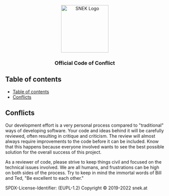 <p align="center">
  <a href="https://snek.at/" target="_blank" rel="noopener noreferrer">
    <img src="https://avatars2.githubusercontent.com/u/55870326?s=400&u=c6c7f06305ddc94747d474850fde7b2044f53838&v=4" alt="SNEK Logo" height="150">
  </a>
</p>

<h3 align="center">Official Code of Conflict</h3>

## Table of contents

-   [Table of contents](#table-of-contents)
-   [Conflicts](#conflicts)

## [](#conflicts)Conflicts

Our development effort is a very personal process compared
to "traditional" ways of developing software. Your code and ideas
behind it will be carefully reviewed, often resulting in critique and
criticism. The review will almost always require improvements to the
code before it can be included. Know that this happens because everyone
involved wants to see the best possible solution for the overall success
of this project.

As a reviewer of code, please strive to keep things civil and focused on
the technical issues involved. We are all humans, and frustrations can
be high on both sides of the process. Try to keep in mind the immortal
words of Bill and Ted, "Be excellent to each other."

SPDX-License-Identifier: (EUPL-1.2)
Copyright © 2019-2022 snek.at
